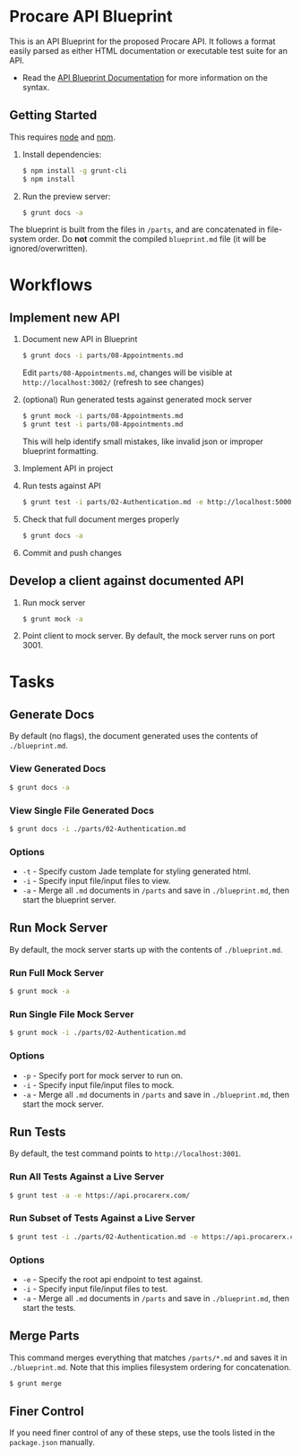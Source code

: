 Procare API Blueprint
=====================

This is an API Blueprint for the proposed Procare API. It follows a format easily parsed as either HTML documentation or executable test suite for an API.

* Read the [API Blueprint Documentation](http://apiary.io/blueprint) for more information on the syntax.


## Getting Started

This requires [node](http://nodejs.org/) and [npm](https://npmjs.org/‎).

1. Install dependencies:

   ``` bash
   $ npm install -g grunt-cli
   $ npm install
   ```

2. Run the preview server:

   ``` bash
   $ grunt docs -a
   ```

The blueprint is built from the files in `/parts`, and are concatenated in file-system order. Do **not** commit the compiled `blueprint.md` file (it will be ignored/overwritten).

# Workflows

## Implement new API

1. Document new API in Blueprint

   ``` bash
   $ grunt docs -i parts/08-Appointments.md
   ```

   Edit `parts/08-Appointments.md`, changes will be visible at `http://localhost:3002/` (refresh to see changes)

2. (optional) Run generated tests against generated mock server

   ``` bash
   $ grunt mock -i parts/08-Appointments.md
   $ grunt test -i parts/08-Appointments.md
   ```
   This will help identify small mistakes, like invalid json or improper blueprint formatting.

3. Implement API in project

4. Run tests against API

   ``` bash
   $ grunt test -i parts/02-Authentication.md -e http://localhost:5000/
   ```

5. Check that full document merges properly

   ``` bash
   $ grunt docs -a
   ```

6. Commit and push changes

## Develop a client against documented API

1. Run mock server

   ``` bash
   $ grunt mock -a
   ```

2. Point client to mock server. By default, the mock server runs on port 3001.

# Tasks

## Generate Docs

By default (no flags), the document generated uses the contents of `./blueprint.md`.

### View Generated Docs

   ``` bash
   $ grunt docs -a
   ```

### View Single File Generated Docs

   ``` bash
   $ grunt docs -i ./parts/02-Authentication.md
   ```

### Options

 * `-t` - Specify custom Jade template for styling generated html.
 * `-i` - Specify input file/input files to view.
 * `-a` - Merge all `.md` documents in `/parts` and save in `./blueprint.md`, then start the blueprint server.



## Run Mock Server

By default, the mock server starts up with the contents of `./blueprint.md`.

### Run Full Mock Server

   ``` bash
   $ grunt mock -a
   ```

### Run Single File Mock Server

   ``` bash
   $ grunt mock -i ./parts/02-Authentication.md
   ```

### Options

 * `-p` - Specify port for mock server to run on.
 * `-i` - Specify input file/input files to mock.
 * `-a` - Merge all `.md` documents in `/parts` and save in `./blueprint.md`, then start the mock server.

## Run Tests

By default, the test command points to `http://localhost:3001`.

### Run All Tests Against a Live Server

   ``` bash
   $ grunt test -a -e https://api.procarerx.com/
   ```

### Run Subset of Tests Against a Live Server

   ``` bash
   $ grunt test -i ./parts/02-Authentication.md -e https://api.procarerx.com/
   ```

### Options

 * `-e` - Specify the root api endpoint to test against.
 * `-i` - Specify input file/input files to test.
 * `-a` - Merge all `.md` documents in `/parts` and save in `./blueprint.md`, then start the tests.

## Merge Parts

This command merges everything that matches `/parts/*.md` and saves it in `./blueprint.md`. Note that this implies filesystem ordering for concatenation.

   ``` bash
   $ grunt merge
   ```
## Finer Control
If you need finer control of any of these steps, use the tools listed in the `package.json` manually.
